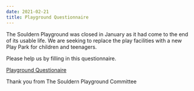 ```yaml
---
date: 2021-02-21
title: Playground Questionnaire
---
```



The Souldern Playground was closed in January as it had come to the
end of its usable life. We are seeking to replace the play facilities
with a new Play Park for children and teenagers.

Please help us by filling in this questionnaire.

[Playground Questionaire](https://forms.office.com/Pages/ResponsePage.aspx?id=DQSIkWdsW0yxEjajBLZtrQAAAAAAAAAAAAZ__oxDaSVUMkVLRkwyQlBSSENPUzRXVVFRR0VVVjFIOS4u)

Thank you from The Souldern
Playground Committee
